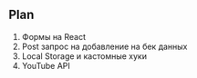## Plan

1. Формы на React
2. Post запрос на добавление на бек данных
3. Local Storage и кастомные хуки
4. YouTube API














